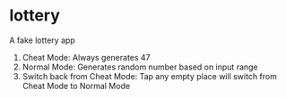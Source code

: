 # lottery
A fake lottery app
1. Cheat Mode: Always generates 47
2. Normal Mode: Generates random number based on input range
3. Switch back from Cheat Mode: Tap any empty place will switch from Cheat Mode to Normal Mode
